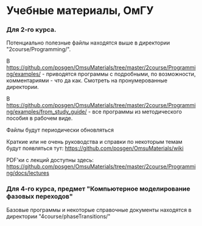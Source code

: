 # Учебные материалы, ОмГУ

### Для 2-го курса.

Потенциально полезные файлы находятся выше в директории "2course/Programming/".

В https://github.com/posgen/OmsuMaterials/tree/master/2course/Programming/examples/ - приводятся программы с подробными, по возможности, комментариями - что да как. Смотреть на пронумерованные директории.

В https://github.com/posgen/OmsuMaterials/tree/master/2course/Programming/examples/from_study_guide/ - все программы из методического пособия в рабочем виде.

Файлы будут периодически обновляться

Краткие или не очень руководства и справки по некоторым темам будут появляться тут: https://github.com/posgen/OmsuMaterials/wiki

PDF'ки с лекций доступны здесь: https://github.com/posgen/OmsuMaterials/tree/master/2course/Programming/docs/lectures

### Для 4-го курса, предмет "Компьютерное моделирование фазовых переходов"

Базовые программы и некоторые справочные документы находятся в директории "4course/phaseTransitions/"
